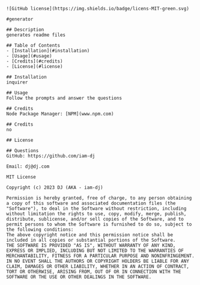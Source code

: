 
    
    ![GitHub license](https://img.shields.io/badge/licens-MIT-green.svg)
    
    #generator

    ## Description
    generates readme files

    ## Table of Contents
    - [Installation](#installation)
    - [Usage](#usage)
    - [Credits](#credits)
    - [License](#license)

    ## Installation
    inquirer

    ## Usage
    Follow the prompts and answer the questions

    ## Credits
    Node Package Manager: [NPM](www.npm.com)
    
    ## Credits
    no
    
    ## License

    ## Questions
    GitHub: https://github.com/iam-dj

    Email: dj@dj.com
    
    MIT License

    Copyright (c) 2023 DJ (AKA - iam-dj)

    Permission is hereby granted, free of charge, to any person obtaining a copy of this software and associated documentation files (the "Software"), to deal in the Software without restriction, including without limitation the rights to use, copy, modify, merge, publish, distribute, sublicense, and/or sell copies of the Software, and to permit persons to whom the Software is furnished to do so, subject to the following conditions:
    The above copyright notice and this permission notice shall be included in all copies or substantial portions of the Software.
    THE SOFTWARE IS PROVIDED "AS IS", WITHOUT WARRANTY OF ANY KIND, EXPRESS OR IMPLIED, INCLUDING BUT NOT LIMITED TO THE WARRANTIES OF MERCHANTABILITY, FITNESS FOR A PARTICULAR PURPOSE AND NONINFRINGEMENT. IN NO EVENT SHALL THE AUTHORS OR COPYRIGHT HOLDERS BE LIABLE FOR ANY CLAIM, DAMAGES OR OTHER LIABILITY, WHETHER IN AN ACTION OF CONTRACT, TORT OR OTHERWISE, ARISING FROM, OUT OF OR IN CONNECTION WITH THE SOFTWARE OR THE USE OR OTHER DEALINGS IN THE SOFTWARE.
      

    